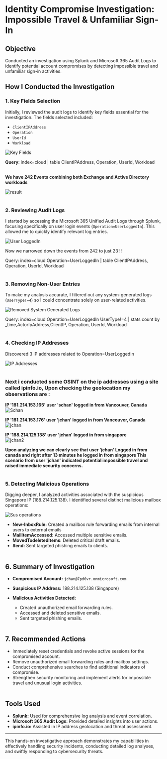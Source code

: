 # Identity Compromise Investigation: Impossible Travel & Unfamiliar Sign-In

## Objective

Conducted an investigation using Splunk and Microsoft 365 Audit Logs to identify potential account compromises by detecting impossible travel and unfamiliar sign-in activities.

## How I Conducted the Investigation

### 1. Key Fields Selection

Initially, I reviewed the audit logs to identify key fields essential for the investigation. The fields selected included:

* `ClientIPAddress`
* `Operation`
* `UserId`
* `Workload`

![Key Fields](images/keyfields.png)

**Query**: index=cloud | table ClientIPAddress, Operation, UserId, Workload<br><br>

**We have 242 Events  combining both Exchange and Active Directory workloads**

![result](images/result.png)<br><br>



### 2. Reviewing Audit Logs

I started by accessing the Microsoft 365 Unified Audit Logs through Splunk, focusing specifically on user login events (`Operation=UserLoggedIn`). This allowed me to quickly identify relevant log entries.

![User LoggedIn](images/userloggedin.png)

Now we narrowed down the events from 242 to just 23 !!

Query: index=cloud Operation=UserLoggedIn | table ClientIPAddress, Operation, UserId, Workload<br><br>



### 3. Removing Non-User Entries

To make my analysis accurate, I filtered out any system-generated logs (`UserType!=4`) so I could concentrate solely on user-related activities.

![Removed System Generated Logs](images/systemlogs.png)


Query: index=cloud Operation=UserLoggedIn UserType!=4 | stats count by _time,ActorIpAddress,ClientIP, Operation, UserId, Workload<br><br>



### 4. Checking IP Addresses

Discovered 3 IP addresses related to Operation=UserLoggedIn

![IP Addresses](images/ip4.png)<br><br>


### Next i conducted some OSINT on the ip addresses using a site called ipinfo.io, Upon checking the geolocation my observations are :

**IP '181.214.153.165' user 'schan' logged in from Vancouver, Canada**<br>
![Schan](images/schan.png)

**IP '181.214.153.176' user 'jchan' logged in from Vancouver, Canada**<br>
![jchan](images/jchan1.png)

**IP '188.214.125.138' user 'jchan' logged in from singapore**<br>
![jchan2](images/jchan2.png)


**Upon analyzing we can clearly see that user 'jchan' Logged in from canada and right after 13 minutes he logged in from singapore
This scenario from user 'jchan' indicated potential impossible travel and raised immediate security concerns.**<br><br>



### 5. Detecting Malicious Operations

Digging deeper, I analyzed activities associated with the suspicious Singapore IP (188.214.125.138). I identified several distinct malicious mailbox operations:

![Sus operations](images/sus.png)

* **New-InboxRule:** Created a mailbox rule forwarding emails from internal users to external emails
* **MailItemAccessed:** Accessed multiple sensitive emails.
* **MovedTodeletedItems:** Deleted critical draft emails.
* **Send:** Sent targeted phishing emails to clients.<br><br>


## 6. Summary of Investigation

* **Compromised Account:** `jchan@7pd6vr.onmicrosoft.com`
* **Suspicious IP Address:** 188.214.125.138 (Singapore)
* **Malicious Activities Detected:**

  * Created unauthorized email forwarding rules.
  * Accessed and deleted sensitive emails.
  * Sent targeted phishing emails.<br><br>

## 7. Recommended Actions

* Immediately reset credentials and revoke active sessions for the compromised account.
* Remove unauthorized email forwarding rules and mailbox settings.
* Conduct comprehensive searches to find additional indicators of compromise.
* Strengthen security monitoring and implement alerts for impossible travel and unusual login activities.<br><br>

## Tools Used

* **Splunk:** Used for comprehensive log analysis and event correlation.
* **Microsoft 365 Audit Logs:** Provided detailed insights into user actions.
* **ipinfo.io:** Assisted in IP address geolocation and threat assessment.

---

This hands-on investigative approach demonstrates my capabilities in effectively handling security incidents, conducting detailed log analyses, and swiftly responding to cybersecurity threats.
